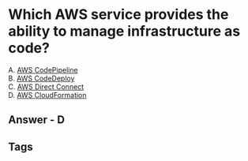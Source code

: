 # Which AWS service provides the ability to manage infrastructure as code?

A. [AWS CodePipeline](https://github.com/EliotKhachi//publicZk/tree/main/202309130435)  
B. [AWS CodeDeploy](https://github.com/EliotKhachi//publicZk/tree/main/202309130448)  
C. [AWS Direct Connect](https://github.com/EliotKhachi//publicZk/tree/main/202309130437)  
D. [AWS CloudFormation](https://github.com/EliotKhachi//publicZk/tree/main/202309130440)  

## Answer - D

## Tags
